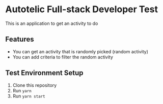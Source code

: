 # Autotelic Full-stack Developer Test
This is an application to get an activity to do

## Features
- You can get an activity that is randomly picked (random activity)
- You can add criteria to filter the random activity

## Test Environment Setup
1. Clone this repository
2. Run `yarn`
3. Run `yarn start`
